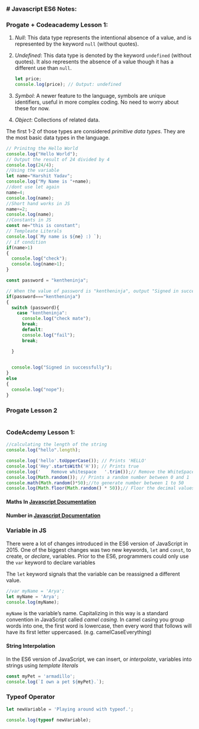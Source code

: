 ### # Javascript ES6 Notes:  



### Progate + Codeacademy Lesson 1:

1. *Null*: This data type represents the intentional absence of a value, and is represented by the keyword `null` (without quotes).

2. *Undefined*: This data type is denoted by the keyword `undefined` (without quotes). It also represents the absence of a value though it has a different use than `null`.

   ```js
   let price;
   console.log(price); // Output: undefined
   ```

   

3. *Symbol*: A newer feature to the language, symbols are unique identifiers, useful in more complex coding. No need to worry about these for now.

4. *Object*: Collections of related data.

The first 1-2 of those types are considered *primitive data types*. They are the most basic data types in the language.

```javascript
// Prinitng the Hello World
console.log("Hello World");
// Output the result of 24 divided by 4
console.log(24/4);
//Using the variable
let name="Harshit Yadav";
console.log("My Name is "+name);
//dont use let again  
name=4;
console.log(name);
//Short hand works in JS
name+=2;
console.log(name);
//Constants in JS
const ne="this is constant";
// Templeate Literals
console.log(`My name is ${ne} :) `);
// if condition
if(name>1)
{
  console.log("check");
  console.log(name>1);
}

const password = "kentheninja";

// When the value of password is "kentheninja", output "Signed in successfully"
if(password==="kentheninja")
{
  switch (password){
    case "kentheninja":
      console.log("check mate");
      break;
      default:
      console.log("fail");
      break;

  }
  

  console.log("Signed in successfully");
}
else
{
  console.log("nope");
}


```



### Progate Lesson 2  

```

```

### CodeAcdemy Lesson 1:

```js
//calculating the length of the string 
console.log("hello".length);

console.log('hello'.toUpperCase()); // Prints 'HELLO'
console.log('Hey'.startsWith('H')); // Prints true
console.log('    Remove whitespace   '.trim());// Remove the WhiteSpace
console.log(Math.random()); // Prints a random number between 0 and 1
console.math(Math.random()*50);//to generate number between 1 to 50
console.log(Math.floor(Math.random() * 50));// Floor the decimal values to whole number

```

#### Maths  In [Javascript Documentation](https://developer.mozilla.org/en-US/docs/Web/JavaScript/Reference/Global_Objects/Math)

#### Number in [Javascript Documentation](https://developer.mozilla.org/en-US/docs/Web/JavaScript/Reference/Global_Objects/Number)

### Variable in JS  

There were a lot of changes introduced in the ES6 version of JavaScript in 2015. One of the biggest changes was two new keywords, `let` and `const`, to create, or *declare*, variables. Prior to the ES6, programmers could only use the `var` keyword to declare variables

 The `let` keyword signals that the variable can be reassigned a different value. 

```js
//var myName = 'Arya';
let myName = 'Arya';
console.log(myName);
```

`myName` is the variable’s name. Capitalizing in this way is a standard convention in JavaScript called *camel casing*. In camel casing you group words into one, the first word is lowercase, then every word that follows will have its first letter uppercased. (e.g. camelCaseEverything) 

#### String Interpolation

In the ES6 version of JavaScript, we can insert, or *interpolate*, variables into strings using *template literals*

```js
const myPet = 'armadillo';
console.log(`I own a pet ${myPet}.`);
```



### Typeof Operator 

```js
let newVariable = 'Playing around with typeof.';

console.log(typeof newVariable);
```










